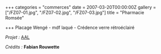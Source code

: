 +++
categories = "commerces"
date = 2007-03-20T00:00:00Z
gallery = ["/FZ07-01.jpg", "/FZ07-02.jpg", "/FZ07-03.jpg"]
title = "Pharmacie Romsée"

+++
Placage Wengé - mdf laqué - Crédence verre rétroéclairé

_Projet :_ <a target="_blank" href="https://www.lavaux.be/">AAL</a>

_Crédits :_ **Fabian Rouwette**